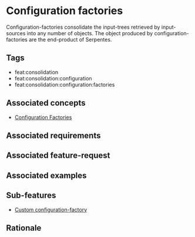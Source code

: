 # Configuration factories

Configuration-factories consolidate the input-trees retrieved by input-sources into any number of objects. 
The object produced by configuration-factories are the end-product of Serpentes.

## Tags

- feat:consolidation
- feat:consolidation:configuration
- feat:consolidation:configuration:factories

## Associated concepts

- [Configuration Factories](../../../../../concepts/consolidation/factories.md)

## Associated requirements

## Associated feature-request

## Associated examples

## Sub-features

- [Custom configuration-factory](./custom.md)

## Rationale

